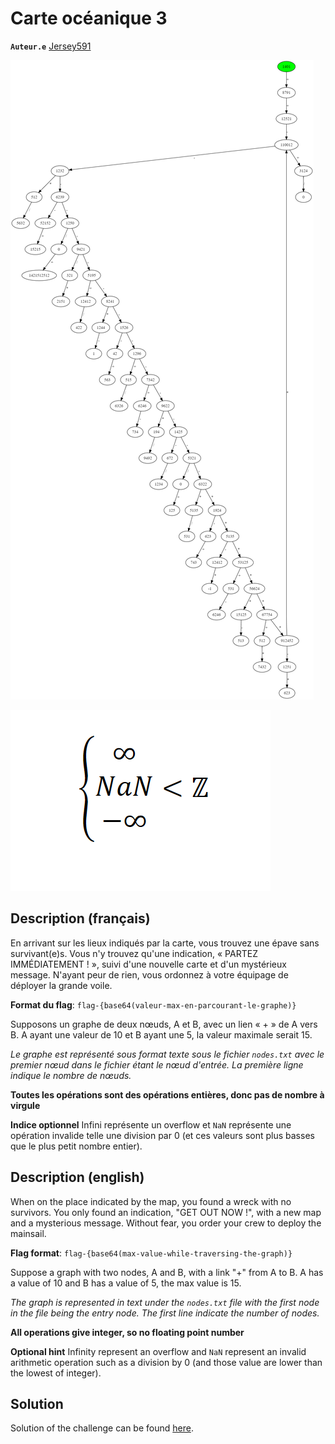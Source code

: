 # Carte océanique 3

**`Auteur.e`** [Jersey591](https://github.com/Linden-Brochu)

![Graph](graph.png)

![Message](message.png)

## Description (français)

En arrivant sur les lieux indiqués par la carte, vous trouvez une épave sans
survivant(e)s. Vous n'y trouvez qu'une indication, « PARTEZ IMMÉDIATEMENT ! »,
suivi d'une nouvelle carte et d'un mystérieux message. N'ayant peur de rien,
vous ordonnez à votre équipage de déployer la grande voile.

**Format du flag**: `flag-{base64(valeur-max-en-parcourant-le-graphe)}`

Supposons un graphe de deux nœuds, A et B, avec un lien « + » de A vers B.
A ayant une valeur de 10 et B ayant une 5, la valeur maximale serait 15.

*Le graphe est représenté sous format texte sous le fichier `nodes.txt`
avec le premier nœud dans le fichier étant le nœud d'entrée.
La première ligne indique le nombre de nœuds.*

**Toutes les opérations sont des opérations entières, donc pas de nombre
à virgule**

**Indice optionnel** Infini représente un overflow et `NaN` représente
une opération invalide telle une division par 0 (et ces valeurs sont plus
basses que le plus petit nombre entier).

## Description (english)

When on the place indicated by the map, you found a wreck with no survivors.
You only found an indication, "GET OUT NOW !", with a new map and a mysterious
message. Without fear, you order your crew to deploy the mainsail.

**Flag format**: `flag-{base64(max-value-while-traversing-the-graph)}`

Suppose a graph with two nodes, A and B, with a link "+" from A to B.
A has a value of 10 and B has a value of 5, the max value is 15.

*The graph is represented in text under the `nodes.txt` file with the first
node in the file being the entry node. The first line indicate the number of
nodes.*

**All operations give integer, so no floating point number**

**Optional hint** Infinity represent an overflow and `NaN` represent
an invalid arithmetic operation such as a division by 0 (and those value are
lower than the lowest of integer).

## Solution

Solution of the challenge can be found [here](solution/).
